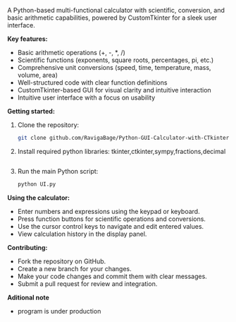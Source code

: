 A Python-based multi-functional calculator with scientific, conversion, and basic arithmetic capabilities, powered by CustomTkinter for a sleek user interface.

**Key features:**
* Basic arithmetic operations (+, -, *, /)
* Scientific functions (exponents, square roots, percentages, pi, etc.)
* Comprehensive unit conversions (speed, time, temperature, mass, volume, area)
* Well-structured code with clear function definitions
* CustomTkinter-based GUI for visual clarity and intuitive interaction
* Intuitive user interface with a focus on usability

**Getting started:**

1. Clone the repository: 
   ```bash
   git clone github.com/RavigaBage/Python-GUI-Calculator-with-CTkinter.git
   ```
2. Install required python libraries:
   tkinter,ctkinter,sympy,fractions,decimal
   ```
4. Run the main Python script:
   ```bash
   python UI.py
   ```

**Using the calculator:**

- Enter numbers and expressions using the keypad or keyboard.
- Press function buttons for scientific operations and conversions.
- Use the cursor control keys to navigate and edit entered values.
- View calculation history in the display panel.

**Contributing:**

- Fork the repository on GitHub.
- Create a new branch for your changes.
- Make your code changes and commit them with clear messages.
- Submit a pull request for review and integration.

**Aditional note**
- program is under production


